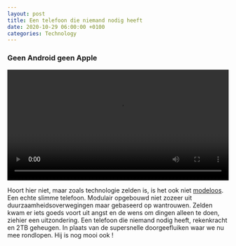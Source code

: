 ```yaml
---
layout: post
title: Een telefoon die niemand nodig heeft
date: 2020-10-29 06:00:00 +0100
categories: Technology
---
```


### Geen Android geen Apple
<video style="width:100%" controls>
 <source src="https://prisse.nl/assets/purism.mp4 ">videotag not supported
 </video>

Hoort hier niet, maar zoals technologie zelden is, is het ook niet [modeloos](http://modeloos.nl). Een echte slimme telefoon. Modulair opgebouwd niet zozeer uit duurzaamheidsoverwegingen maar gebaseerd op wantrouwen. Zelden kwam er iets goeds voort uit angst en de wens om dingen alleen te doen, ziehier een uitzondering. Een telefoon die niemand nodig heeft, rekenkracht en 2TB geheugen. In plaats van de supersnelle doorgeefluiken waar we nu mee rondlopen. Hij is nog mooi ook !

